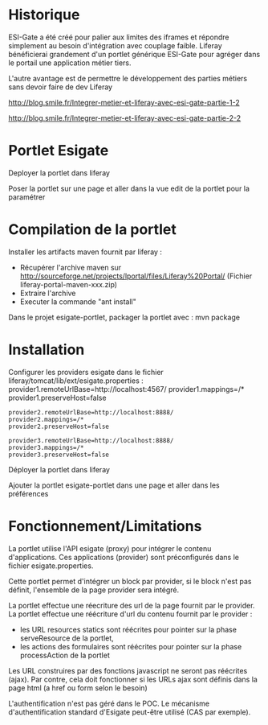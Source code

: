 # Historique
ESI-Gate a été créé pour palier aux limites des iframes et répondre simplement au besoin d'intégration avec couplage faible.
Liferay bénéficierai grandement d'un portlet générique ESI-Gate pour agréger dans le portail une application métier tiers.

L'autre avantage est de permettre le développement des parties métiers sans devoir faire de dev Liferay


http://blog.smile.fr/Integrer-metier-et-liferay-avec-esi-gate-partie-1-2

http://blog.smile.fr/Integrer-metier-et-liferay-avec-esi-gate-partie-2-2

# Portlet Esigate

Deployer la portlet dans liferay

Poser la portlet sur une page et aller dans la vue edit de la portlet pour la paramétrer 



# Compilation de la portlet
Installer les artifacts maven fournit par liferay :
- Récupérer l'archive maven sur http://sourceforge.net/projects/lportal/files/Liferay%20Portal/
    (Fichier liferay-portal-maven-xxx.zip)
- Extraire l'archive       
- Executer la commande	"ant install"

Dans le projet esigate-portlet, packager la portlet  avec :
	mvn package



# Installation

Configurer les providers esigate dans le fichier liferay/tomcat/lib/ext/esigate.properties :
	provider1.remoteUrlBase=http://localhost:4567/
	provider1.mappings=/*
	provider1.preserveHost=false

	provider2.remoteUrlBase=http://localhost:8888/
	provider2.mappings=/*
	provider2.preserveHost=false

	provider3.remoteUrlBase=http://localhost:8888/
	provider3.mappings=/*
	provider3.preserveHost=false

Déployer la portlet dans liferay


Ajouter la portlet esigate-portlet dans une page et aller dans les préférences


# Fonctionnement/Limitations
La portlet utilise l'API esigate (proxy) pour intégrer le contenu d'applications. Ces applications (provider) sont préconfigurés dans le fichier esigate.properties.

Cette portlet permet d'intégrer un block par provider, si le block n'est pas définit, l'ensemble de la page provider sera intégré.

La portlet effectue une réecriture des url de la page fournit par le provider. La portlet effectue une réécriture d'url du contenu fournit par le provider :
-  les URL resources statics sont réécrites pour pointer sur la phase serveResource de la portlet,
- les actions des formulaires sont réécrites pour pointer sur la phase processAction de la portlet

Les URL construires par des fonctions javascript ne seront pas réécrites (ajax). Par contre, cela doit fonctionner si les URLs ajax sont définis dans la page html (a href ou form selon le besoin)


L'authentification n'est pas géré dans le POC. Le mécanisme d'authentification standard d'Esigate peut-être utilisé (CAS par exemple).









